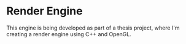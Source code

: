# Render Engine

This engine is being developed as part of a thesis project, where I'm creating a render engine using C++ and OpenGL.
